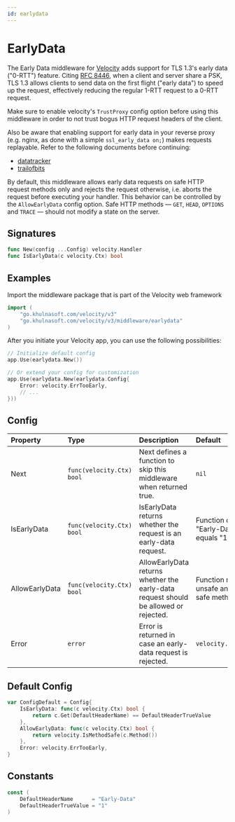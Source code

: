 ```yaml
---
id: earlydata
---
```


# EarlyData

The Early Data middleware for [Velocity](https://go.khulnasoft.com/velocity) adds support for TLS 1.3's early data ("0-RTT") feature.
Citing [RFC 8446](https://datatracker.ietf.org/doc/html/rfc8446#section-2-3), when a client and server share a PSK, TLS 1.3 allows clients to send data on the first flight ("early data") to speed up the request, effectively reducing the regular 1-RTT request to a 0-RTT request.

Make sure to enable velocity's `TrustProxy` config option before using this middleware in order to not trust bogus HTTP request headers of the client.

Also be aware that enabling support for early data in your reverse proxy (e.g. nginx, as done with a simple `ssl_early_data on;`) makes requests replayable. Refer to the following documents before continuing:

- [datatracker](https://datatracker.ietf.org/doc/html/rfc8446#section-8)
- [trailofbits](https://blog.trailofbits.com/2019/03/25/what-application-developers-need-to-know-about-tls-early-data-0rtt)

By default, this middleware allows early data requests on safe HTTP request methods only and rejects the request otherwise, i.e. aborts the request before executing your handler. This behavior can be controlled by the `AllowEarlyData` config option.
Safe HTTP methods — `GET`, `HEAD`, `OPTIONS` and `TRACE` — should not modify a state on the server.

## Signatures

```go
func New(config ...Config) velocity.Handler
func IsEarlyData(c velocity.Ctx) bool
```

## Examples

Import the middleware package that is part of the Velocity web framework

```go
import (
    "go.khulnasoft.com/velocity/v3"
    "go.khulnasoft.com/velocity/v3/middleware/earlydata"
)
```

After you initiate your Velocity app, you can use the following possibilities:

```go
// Initialize default config
app.Use(earlydata.New())

// Or extend your config for customization
app.Use(earlydata.New(earlydata.Config{
    Error: velocity.ErrTooEarly,
    // ...
}))
```

## Config

| Property       | Type                    | Description                                                                          | Default                                                |
|:---------------|:------------------------|:-------------------------------------------------------------------------------------|:-------------------------------------------------------|
| Next           | `func(velocity.Ctx) bool` | Next defines a function to skip this middleware when returned true.                  | `nil`                                                  |
| IsEarlyData    | `func(velocity.Ctx) bool` | IsEarlyData returns whether the request is an early-data request.                    | Function checking if "Early-Data" header equals "1"    |
| AllowEarlyData | `func(velocity.Ctx) bool` | AllowEarlyData returns whether the early-data request should be allowed or rejected. | Function rejecting on unsafe and allowing safe methods |
| Error          | `error`                 | Error is returned in case an early-data request is rejected.                         | `velocity.ErrTooEarly`                                    |

## Default Config

```go
var ConfigDefault = Config{
    IsEarlyData: func(c velocity.Ctx) bool {
        return c.Get(DefaultHeaderName) == DefaultHeaderTrueValue
    },
    AllowEarlyData: func(c velocity.Ctx) bool {
        return velocity.IsMethodSafe(c.Method())
    },
    Error: velocity.ErrTooEarly,
}
```

## Constants

```go
const (
    DefaultHeaderName      = "Early-Data"
    DefaultHeaderTrueValue = "1"
)
```
